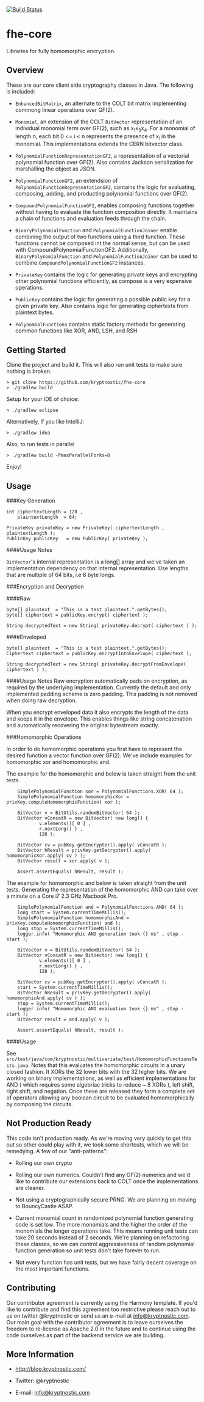 [![Build Status](https://travis-ci.org/kryptnostic/fhe-core.svg?branch=develop)](https://travis-ci.org/kryptnostic/fhe-core)

fhe-core
===========

Libraries for fully homomorphic encryption.


Overview
--------
These are our core client side cryptography classes in Java. The following is included:

- <code>EnhancedBitMatrix</code>, an alternate to the COLT bit matrix implementing commong linear operations over GF(2).

- <code>Monomial</code>, an extension of the COLT <code>BitVector</code> representation of an individual monomial term over GF(2), such as x<sub>1</sub>x<sub>3</sub>x<sub>4</sub>. For a monomial of length n, each bit 0 <= i < n represents the presence of x<sub>i</sub> in the monomial. This implementations extends the CERN bitvector class.

- <code>PolynomialFunctionRepresentationGF2</code>, a representation of a vectorial polynomial function over GF(2). Also contains Jackson serialization for marshalling the object as JSON.

- <code>PolynomialFunctionGF2</code>, an extendsion of <code>PolynomialFunctionRepresentationGF2</code>, contains the logic for evaluating, composing, adding, and producting polynomial functions over GF(2).

- <code>CompoundPolynomialFunctionGF2</code>, enables composing functions together without having to evaluate the function composition directly. It maintains a chain of functions and evaluation feeds through the chain.

- <code>BinaryPolynomialFunction</code> and <code>PolynomialFunctionJoiner</code> enable combining the output of two functions using a third function.  These functions cannot be composed int the normal sense, but can be used with CompoundPolynomialFunctionGF2.  Additionally, <code>BinaryPolynomialFunction</code> and <code>PolynomialFunctionJoiner</code> can be used to combine <code>CompoundPolynomialFunctionGF2</code> instances.

- <code>PrivateKey</code> contains the logic for generating private keys and encrypting other polynomial functions efficiently, as compose is a very expensive operations.

- <code>PublicKey</code> contains the logic for generating a possible public key for a given private key. Also contains logic for generating ciphertexts from plaintext bytes.

- <code>PolynomialFunctions</code> contains static factory methods for generating common functions like XOR, AND, LSH, and RSH


Getting Started
---------------
Clone the project and build it.  This will also run unit tests to make sure nothing is broken.

	> git clone https://github.com/kryptnostic/fhe-core
	> ./gradlew build

Setup for your IDE of choice:
	
	> ./gradlew eclipse
	
Alternatively, if you like IntelliJ:

	> ./gradlew idea	

Also, to run tests in parallel

    > ./gradlew build -PmaxParallelForks=8
	
Enjoy!

Usage
-----

###Key Generation
		
	int ciphertextLength = 128 ,
		plaintextLength  = 64; 
			
	PrivateKey privateKey = new PrivateKey( ciphertextLength , plaintextLength );
	PublicKey publicKey   = new PublicKey( privateKey );

####Usage Notes

<code>BitVector</code>'s internal representation is a long[] array and we've taken an implementation dependency on that internal representation. Use lengths that are multiple of 64 bits, i.e 8 byte longs.

###Encryption and Decryption
		
####Raw 		

	byte[] plaintext  = "This is a test plaintext.".getBytes();
	byte[] ciphertext = publicKey.encrypt( ciphertext );
		
	String decryptedText = new String( privateKey.decrypt( ciphertext ) );
		
####Enveloped

	byte[] plaintext  = "This is a test plaintext.".getBytes();
	Ciphertext ciphertext = publicKey.encryptIntoEnvelope( ciphertext );
	
	String decryptedText = new String( privateKey.decryptFromEnvelope( ciphertext ) ); 


####Usage Notes
Raw encryption automatically pads on encryption, as required by the underlying implementation.  Currently the default and only implemented padding scheme is zero padding. This padding is not removed when doing raw decryption.

When you encrypt enveloped data it also encrypts the length of the data and keeps it in the envelope. This enables things like string concatenation and automatically recovering the original bytestream exactly.

###Homomorphic Operations

In order to do homomorphic operations you first have to represent the desired function a vector function over GF(2). We've include examples for homomorphic xor and homomorphic and.

The example for the homomorphic and below is taken straight from the unit tests.

        SimplePolynomialFunction xor = PolynomialFunctions.XOR( 64 );
        SimplePolynomialFunction homomorphicXor = privKey.computeHomomorphicFunction( xor );
        
        BitVector v = BitUtils.randomBitVector( 64 );
        BitVector vConcatR = new BitVector( new long[] { 
                v.elements()[ 0 ] ,
                r.nextLong() } ,  
                128 );
        
        BitVector cv = pubKey.getEncrypter().apply( vConcatR );
        BitVector hResult = privKey.getDecryptor().apply( homomorphicXor.apply( cv ) );
        BitVector result = xor.apply( v );
        
        Assert.assertEquals( hResult, result );

The example for homomorphic and below is taken straight from the unit tests. Generating the representation of the homomorphic AND can take over a minute on a Core i7 2.3 GHz Macbook Pro.

  		SimplePolynomialFunction and = PolynomialFunctions.AND( 64 );
        long start = System.currentTimeMillis();
        SimplePolynomialFunction homomorphicAnd = privKey.computeHomomorphicFunction( and );
        long stop = System.currentTimeMillis();
        logger.info( "Homomorphic AND generation took {} ms" , stop - start );
        
        BitVector v = BitUtils.randomBitVector( 64 );
        BitVector vConcatR = new BitVector( new long[] { 
                v.elements()[ 0 ] ,
                r.nextLong() } ,  
                128 );
        
        BitVector cv = pubKey.getEncrypter().apply( vConcatR );
        start = System.currentTimeMillis();
        BitVector hResult = privKey.getDecryptor().apply( homomorphicAnd.apply( cv ) );
        stop = System.currentTimeMillis();
        logger.info( "Homomorphic AND evaluation took {} ms" , stop - start );
        BitVector result = and.apply( v );
        
        Assert.assertEquals( hResult, result );

####Usage 		

See `src/test/java/com/kryptnostic/multivariate/test/HomomorphicFunctionsTests.java`.
Notes that this evaluates the homomorphic circuits in a unary closed fashion.  It XORs the 32 lower bits with the 32 higher bits. We are working on binary implementations, as well as efficient implementations for AND ( which requires some algebriac tricks to reduce ~ 8 XORs ), left shift, right shift, and negation.  Once these are released they form a complete set of operators allowing any boolean circuit to be evaluated homomorphically by composing the circuits.


Not Production Ready
--------------------
This code isn't production ready. As we're moving very quickly to get this out so other could play with it, we took some shortcuts, which we will be remedying.  A few of our "anti-patterns":

- Rolling our own crypto

- Rolling our own numerics. Couldn't find any GF(2) numerics and we'd like to contribute our extensions back to COLT once the implementations are cleaner.
	
- Not using a cryptographically secure PRNG. We are planning on moving to BouncyCastle ASAP.

- Current monomial count in randomized polynomial function generating code is set low.  The more monomials and the higher the order of the monomials the longer operations take.  This means running unit tests can take 20 seconds instead of 2 seconds.  We're planning on refactoring these classes, so we can control aggressiveness of random polynomial function generation so unit tests don't take forever to run.

- Not every function has unit tests, but we have fairly decent coverage on the most important functions.

Contributing
------------
Our contributor agreement is currently using the Harmony template. If you'd like to contribute and find this agreement too restrictive please reach out to us on twitter @kryptnostic or send us an e-mail at info@kryptnostic.com. Our main goal with the contributor agreement is to leave ourselves the freedom to re-license as Apache 2.0 in the future and to continue using the code ourselves as part of the backend service we are building.


More Information
----------------

- http://blog.kryptnostic.com/

- Twitter: @kryptnostic

- E-mail: info@kryptnostic.com
